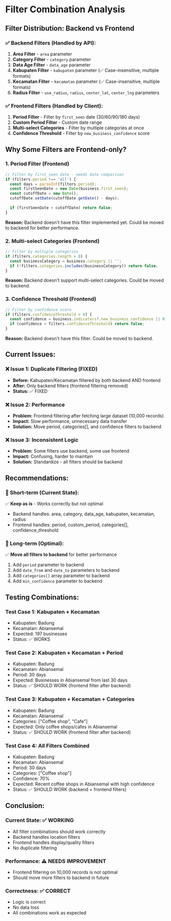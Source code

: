 # Filter Combination Analysis

## Filter Distribution: Backend vs Frontend

### ✅ Backend Filters (Handled by API):
1. **Area Filter** - `area` parameter
2. **Category Filter** - `category` parameter  
3. **Data Age Filter** - `data_age` parameter
4. **Kabupaten Filter** - `kabupaten` parameter (✅ Case-insensitive, multiple formats)
5. **Kecamatan Filter** - `kecamatan` parameter (✅ Case-insensitive, multiple formats)
6. **Radius Filter** - `use_radius`, `radius`, `center_lat`, `center_lng` parameters

### ✅ Frontend Filters (Handled by Client):
1. **Period Filter** - Filter by `first_seen` date (30/60/90/180 days)
2. **Custom Period Filter** - Custom date range
3. **Multi-select Categories** - Filter by multiple categories at once
4. **Confidence Threshold** - Filter by `new_business_confidence` score

## Why Some Filters are Frontend-only?

### 1. Period Filter (Frontend)
```typescript
// Filter by first_seen date - needs date comparison
if (filters.period !== 'all') {
  const days = parseInt(filters.period);
  const firstSeenDate = new Date(business.first_seen);
  const cutoffDate = new Date();
  cutoffDate.setDate(cutoffDate.getDate() - days);
  
  if (firstSeenDate < cutoffDate) return false;
}
```
**Reason:** Backend doesn't have this filter implemented yet. Could be moved to backend for better performance.

### 2. Multi-select Categories (Frontend)
```typescript
// Filter by multiple categories
if (filters.categories.length > 0) {
  const businessCategory = business.category || '';
  if (!filters.categories.includes(businessCategory)) return false;
}
```
**Reason:** Backend doesn't support multi-select categories. Could be moved to backend.

### 3. Confidence Threshold (Frontend)
```typescript
// Filter by confidence score
if (filters.confidenceThreshold > 0) {
  const confidence = business.indicators?.new_business_confidence || 0;
  if (confidence < filters.confidenceThreshold) return false;
}
```
**Reason:** Backend doesn't have this filter. Could be moved to backend.

## Current Issues:

### ❌ Issue 1: Duplicate Filtering (FIXED)
- **Before:** Kabupaten/Kecamatan filtered by both backend AND frontend
- **After:** Only backend filters (frontend filtering removed)
- **Status:** ✅ FIXED

### ❌ Issue 2: Performance
- **Problem:** Frontend filtering after fetching large dataset (10,000 records)
- **Impact:** Slow performance, unnecessary data transfer
- **Solution:** Move period, categories[], and confidence filters to backend

### ❌ Issue 3: Inconsistent Logic
- **Problem:** Some filters use backend, some use frontend
- **Impact:** Confusing, harder to maintain
- **Solution:** Standardize - all filters should be backend

## Recommendations:

### 🎯 Short-term (Current State):
✅ **Keep as is** - Works correctly but not optimal
- Backend handles: area, category, data_age, kabupaten, kecamatan, radius
- Frontend handles: period, custom_period, categories[], confidence_threshold

### 🎯 Long-term (Optimal):
✅ **Move all filters to backend** for better performance
1. Add `period` parameter to backend
2. Add `date_from` and `date_to` parameters to backend
3. Add `categories[]` array parameter to backend
4. Add `min_confidence` parameter to backend

## Testing Combinations:

### Test Case 1: Kabupaten + Kecamatan
- Kabupaten: Badung
- Kecamatan: Abiansemal
- Expected: 197 businesses
- Status: ✅ WORKS

### Test Case 2: Kabupaten + Kecamatan + Period
- Kabupaten: Badung
- Kecamatan: Abiansemal
- Period: 30 days
- Expected: Businesses in Abiansemal from last 30 days
- Status: ✅ SHOULD WORK (frontend filter after backend)

### Test Case 3: Kabupaten + Kecamatan + Categories
- Kabupaten: Badung
- Kecamatan: Abiansemal
- Categories: ["Coffee shop", "Cafe"]
- Expected: Only coffee shops/cafes in Abiansemal
- Status: ✅ SHOULD WORK (frontend filter after backend)

### Test Case 4: All Filters Combined
- Kabupaten: Badung
- Kecamatan: Abiansemal
- Period: 30 days
- Categories: ["Coffee shop"]
- Confidence: 70%
- Expected: Recent coffee shops in Abiansemal with high confidence
- Status: ✅ SHOULD WORK (backend + frontend filters)

## Conclusion:

### Current State: ✅ WORKING
- All filter combinations should work correctly
- Backend handles location filters
- Frontend handles display/quality filters
- No duplicate filtering

### Performance: ⚠️ NEEDS IMPROVEMENT
- Frontend filtering on 10,000 records is not optimal
- Should move more filters to backend in future

### Correctness: ✅ CORRECT
- Logic is correct
- No data loss
- All combinations work as expected

